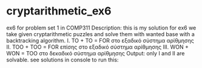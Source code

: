 # cryptarithmetic_ex6
ex6 for problem set 1 in COMP311
Description: this is my solution for ex6 we take given cryptarithmetic puzzles and solve them with wanted base with a backtracking algorithm.
I. TO + TO = FOR στο εξαδικό σύστημα αρίθμησης
II. TOO + TOO = FOR επίσης στο εξαδικό σύστημα αρίθμησης
III. WON + WON = TOO στο δεκαδικό σύστημα αρίθμησης
Output: only I and II are solvable. see solutions in console 
to run this: 
